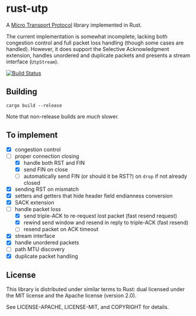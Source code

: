 # rust-utp

A [Micro Transport Protocol](http://www.bittorrent.org/beps/bep_0029.html) library implemented in Rust.

The current implementation is somewhat incomplete, lacking both congestion
control and full packet loss handling (though some cases are handled). However,
it does support the Selective Acknowledgment extension, handles unordered and
duplicate packets and presents a stream interface (`UtpStream`).

[![Build Status](http://img.shields.io/travis/meqif/rust-utp.svg?style=flat)](https://travis-ci.org/meqif/rust-utp)

## Building

`cargo build --release`

Note that non-release builds are *much* slower.

## To implement

- [x] congestion control
- [ ] proper connection closing
    - [x] handle both RST and FIN
    - [x] send FIN on close
    - [ ] automatically send FIN (or should it be RST?) on `drop` if not already closed
- [x] sending RST on mismatch
- [x] setters and getters that hide header field endianness conversion
- [x] SACK extension
- [ ] handle packet loss
    - [x] send triple-ACK to re-request lost packet (fast resend request)
    - [x] rewind send window and resend in reply to triple-ACK (fast resend)
    - [ ] resend packet on ACK timeout
- [x] stream interface
- [x] handle unordered packets
- [ ] path MTU discovery
- [x] duplicate packet handling

## License

This library is distributed under similar terms to Rust: dual licensed under the MIT license and the Apache license (version 2.0).

See LICENSE-APACHE, LICENSE-MIT, and COPYRIGHT for details.
